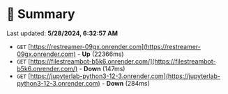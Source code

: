 # 📖 Summary
Last updated: **5/28/2024, 6:32:57 AM**

- `GET` [https://restreamer-09gx.onrender.com](https://restreamer-09gx.onrender.com) - **Up** (22366ms)
- `GET` [https://filestreambot-b5k6.onrender.com/](https://filestreambot-b5k6.onrender.com/) - **Down** (147ms)
- `GET` [https://jupyterlab-python3-12-3.onrender.com](https://jupyterlab-python3-12-3.onrender.com) - **Down** (284ms)
